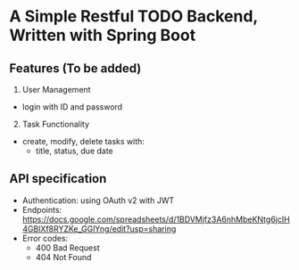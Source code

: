 # A Simple Restful TODO Backend, Written with Spring Boot

## Features (To be added)
1. User Management
- login with ID and password
2. Task Functionality
- create, modify, delete tasks with:
    - title, status, due date

## API specification
- Authentication: using OAuth v2 with JWT
- Endpoints: https://docs.google.com/spreadsheets/d/1BDVMjfz3A6nhMbeKNtg6jcIH4GBlXf8RYZKe_GGlYng/edit?usp=sharing  
- Error codes:  
    - 400 Bad Request  
    - 404 Not Found  